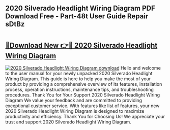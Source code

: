## 2020 Silverado Headlight Wiring Diagram PDF Download Free - Part-48t User Guide Repair sDtBz

# <h2><a href="http://dfpr6iw.blite.top/?on=2020+Silverado+Headlight+Wiring+Diagram">🔗Download New 👉🔴 2020 Silverado Headlight Wiring Diagram</a></h2>

[![2020 Silverado Headlight Wiring Diagram download](https://i.imgur.com/lujVjoI.png)](http://dfpr6iw.blite.top/?on=2020+Silverado+Headlight+Wiring+Diagram)
Hello and welcome to the user manual for your newly unpacked 2020 Silverado Headlight Wiring Diagram. This guide is here to help you make the most of your product by providing a comprehensive overview of its features, installation process, operation instructions, maintenance tips, and troubleshooting procedures. Thank You for Your Support 2020 Silverado Headlight Wiring Diagram We value your feedback and are committed to providing exceptional customer service. With features like list of features, your new 2020 Silverado Headlight Wiring Diagram is designed to maximize productivity and efficiency. Thank You for Choosing Us! We appreciate your trust and support 2020 Silverado Headlight Wiring Diagram.
